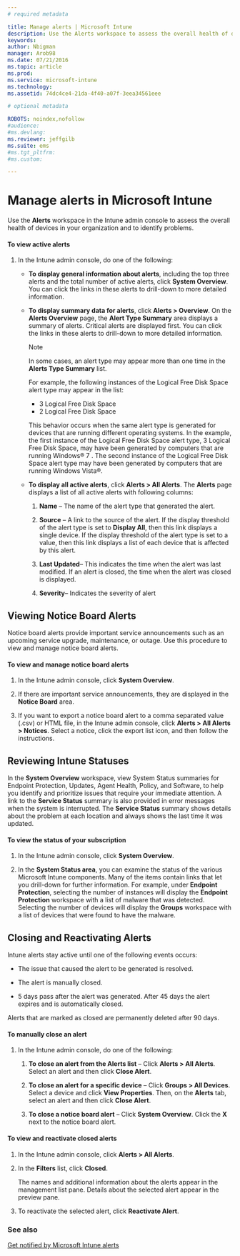 ```yaml
---
# required metadata

title: Manage alerts | Microsoft Intune
description: Use the Alerts workspace to assess the overall health of devices in your organization.
keywords:
author: Nbigman
manager: Arob98
ms.date: 07/21/2016
ms.topic: article
ms.prod:
ms.service: microsoft-intune
ms.technology:
ms.assetid: 74dc4ce4-21da-4f40-a07f-3eea34561eee

# optional metadata

ROBOTS: noindex,nofollow
#audience:
#ms.devlang:
ms.reviewer: jeffgilb
ms.suite: ems
#ms.tgt_pltfrm:
#ms.custom:

---
```


# Manage alerts in Microsoft Intune
Use the **Alerts** workspace in the Intune admin console to assess the overall health of devices in your organization and to identify problems.

#### To view active alerts

1.  In the Intune admin console, do one of the following:

    -   **To display general information about alerts**, including the top three alerts and the total number of active alerts, click **System Overview**. You can click the links in these alerts to drill-down to more detailed information.

    -   **To display summary data for alerts**, click **Alerts &gt; Overview**. On the **Alerts Overview** page, the **Alert Type Summary** area displays a summary of alerts. Critical alerts are displayed first. You can click the links in these alerts to drill-down to more detailed information.

        > [!NOTE]
        > In some cases, an alert type may appear more than one time in the **Alerts Type Summary** list.
        > 
        > For example, the following instances of the Logical Free Disk Space alert type may appear in the list:
        > 
        > -   3 Logical Free Disk Space
        > -   2 Logical Free Disk Space
        > 
        > This behavior occurs when the same alert type is generated for devices that are running different operating systems. In the example, the first instance of the Logical Free Disk Space alert type, 3 Logical Free Disk Space, may have been generated by computers that are running Windows® 7 . The second instance of the Logical Free Disk Space alert type may have been generated by computers that are running Windows Vista®.

    -   **To display all active alerts**, click **Alerts &gt; All Alerts**. The **Alerts** page displays a list of all active alerts with following columns:

        1.  **Name** – The name of the alert type that generated the alert.

        2.  **Source** – A link to the source of the alert. If the display threshold of the alert type is set to **Display All**, then this link displays a single device. If the display threshold of the alert type is set to a value, then this link displays a list of each device that is affected by this alert.

        3.  **Last Updated**– This indicates the time when the alert was last modified. If an alert is closed, the time when the alert was closed is displayed.

        4.  **Severity**– Indicates the severity of alert

## Viewing Notice Board Alerts
Notice board alerts provide important service announcements such as an upcoming service upgrade, maintenance, or outage. Use this procedure to view and manage notice board alerts.

#### To view and manage notice board alerts

1.  In the Intune admin console, click **System Overview**.

2.  If there are important service announcements, they are displayed in the **Notice Board** area.

3.  If you want to export a notice board alert to a comma separated value (.csv) or HTML file, in the Intune admin console, click **Alerts &gt; All Alerts &gt; Notices**. Select a notice, click the export list icon, and then follow the instructions.

## Reviewing Intune Statuses
In the **System Overview** workspace, view System Status summaries for Endpoint Protection, Updates, Agent Health, Policy, and Software, to help you identify and prioritize issues that require your immediate attention. A link to the **Service Status** summary is also provided in error messages when the system is interrupted. The **Service Status** summary shows details about the problem at each location and always shows the last time it was updated.

#### To view the status of your subscription

1.  In the Intune admin console, click **System Overview**.

2.  In the **System Status area**, you can examine the status of the various Microsoft Intune components. Many of the items contain links that let you drill-down for further information. For example, under **Endpoint Protection**, selecting the number of instances will display the **Endpoint Protection** workspace with a list of malware that was detected. Selecting the number of devices will display the **Groups** workspace with a list of devices that were found to have the malware.

## Closing and Reactivating Alerts
Intune alerts stay active until one of the following events occurs:

-   The issue that caused the alert to be generated is resolved.

-   The alert is manually closed.

-   5 days pass after the alert was generated. After 45 days the alert expires and is automatically closed.

Alerts that are marked as closed are permanently deleted after 90 days.

#### To manually close an alert

1.  In the Intune admin console, do one of the following:

    1.  **To close an alert from the Alerts list** – Click **Alerts &gt; All Alerts**. Select an alert and then click **Close Alert**.

    2.  **To close an alert for a specific device** – Click **Groups &gt; All Devices**. Select a device and click **View Properties**. Then, on the **Alerts** tab, select an alert and then click **Close Alert**.

    3.  **To close a notice board alert** – Click **System Overview**. Click the **X** next to the notice board alert.

#### To view and reactivate closed alerts

1.  In the Intune admin console, click **Alerts &gt; All Alerts**.

2.  In the **Filters** list, click **Closed**.

    The names and additional information about the alerts appear in the management list pane. Details about the selected alert appear in the preview pane.

3.  To reactivate the selected alert, click **Reactivate Alert**.

### See also
[Get notified by Microsoft Intune alerts](get-notified-by-alerts.md)

